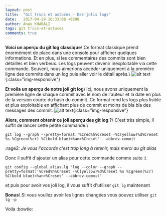 ```yaml
---
layout: post
title:  "Git trucs et astuces - Des jolis logs"
date:   2017-04-29 16:33:00 +0200
author: Anas KHABALI
tags: git trucs-et-astuces
comments: true
---
```

__Voici un aperçu du git log classique__\\
Ce format classique prend énormément de place dans une console pour afficher quelques informations.
Et en plus, si les commentaires des commits sont bien détaillés et bien verbeux. Les logs peuvent devenir inexploitable via cette commande.
Souvent, nous aimerions accéder uniquement à la première ligne des commits dans un log puis aller voir le détail après.\\
![alt text][git_log_capture]{:class="img-responsive"}

__Et voila un aperçu de notre joli git log__\\
Ici, nous avons uniquement la première ligne de chaque commit avec le nom de l'auteur et la date en plus de la version courte du hash du commit.
Ce format rend les logs plus lisible et plus exploitable en affichant plus de commit et moins de bla bla des messages des commit.
![alt text][git_joli_log_capture]{:class="img-responsive"}

__Alors, comment obtenir ce joli aperçu des git log ?__\\
C'est très simple, il suffit de lancer cette petite commande.\\
```
git log --graph --pretty=format:'%Cred%h%Creset -%C(yellow)%d%Creset %s %Cgreen(%cr) %C(bold blue)<%an>%Creset' --abbrev-commit
```

:rage2: *Je vous l'accorde c'est trop long à retenir, mais merci au git alias*

Donc il suffit d'ajouter un alias pour cette commande comme suite :\\
```
git config --global alias.lg "log --color --graph --pretty=format:'%Cred%h%Creset -%C(yellow)%d%Creset %s %Cgreen(%cr) %C(bold blue)<%an>%Creset' --abbrev-commit"
```

et puis pour avoir vos joli log, il vous suffit d'utiliser `git lg` maintenant

**Bonus**\\
Si vous voullez avoir les lignes changées vous pouvez utiliser `git lg -p`

Voila :bowtie:

[git_log_capture]: {{site.baseurl}}/assets/images/git_log.jpg "git log"
[git_joli_log_capture]: {{site.baseurl}}/assets/images/git_joli_log.jpg "git lg (joli log)"